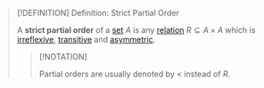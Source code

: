 >[!DEFINITION] Definition: Strict Partial Order
>
>A **strict partial order** of a [set](../../Set.md) $A$ is any [relation](../../Relations/Relation.md) $R \subseteq A \times A$ which is [irreflexive](../../Relations/Reflexivity.md#^irreflexivity), [transitive](../../Relations/Transitivity.md) and [asymmetric](../../Relations/Symmetry.md#^asymmetric).
>
>>[!NOTATION]
>>
>>Partial orders are usually denoted by $\lt$ instead of $R$.
>>
>